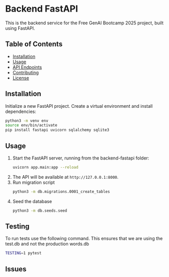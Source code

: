 # Backend FastAPI

This is the backend service for the Free GenAI Bootcamp 2025 project, built using FastAPI.

## Table of Contents

- [Installation](#installation)
- [Usage](#usage)
- [API Endpoints](#api-endpoints)
- [Contributing](#contributing)
- [License](#license)

## Installation
Initialize a new FastAPI project.
Create a virtual environment and install dependencies:

```sh
python3 -m venv env
source env/bin/activate
pip install fastapi uvicorn sqlalchemy sqlite3
```

## Usage

1. Start the FastAPI server, running from the backend-fastapi folder:
    ```bash
    uvicorn app.main:app --reload
    ```
2. The API will be available at `http://127.0.0.1:8000`.
3. Run migration script
    ```sh
    python3 -m db.migrations.0001_create_tables
    ```
4. Seed the database
    ```sh
    python3 -m db.seeds.seed
    ```

## Testing
To run tests use the following command. This ensures that we are using the test.db and not the production words.db

```sh
TESTING=1 pytest    
```

## Issues
